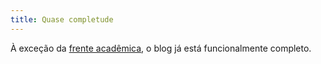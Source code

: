 ```yaml
---
title: Quase completude
---
```

À exceção da [frente acadêmica](frentes/academia), o blog já está funcionalmente completo.
